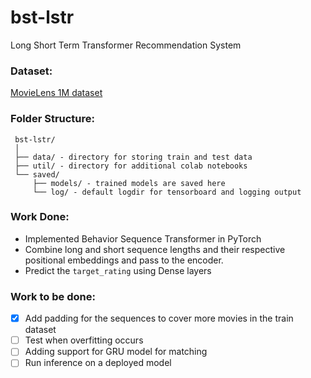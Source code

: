 # bst-lstr
Long Short Term Transformer Recommendation System

### Dataset:
[MovieLens 1M dataset](https://grouplens.org/datasets/movielens/1m/)

### Folder Structure:

 ```
  bst-lstr/
  │
  ├── data/ - directory for storing train and test data
  ├── util/ - directory for additional colab notebooks
  └── saved/
      ├── models/ - trained models are saved here
      └── log/ - default logdir for tensorboard and logging output
  ```

### Work Done:

- Implemented Behavior Sequence Transformer in PyTorch
- Combine long and short sequence lengths and their respective positional embeddings and pass to the encoder.
- Predict the `target_rating` using Dense layers

### Work to be done:

- [x] Add padding for the sequences to cover more movies in the train dataset
- [ ] Test when overfitting occurs
- [ ] Adding support for GRU model for matching
- [ ] Run inference on a deployed model
